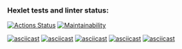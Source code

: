 ### Hexlet tests and linter status:
[![Actions Status](https://github.com/Prog273/java-project-61/actions/workflows/hexlet-check.yml/badge.svg)](https://github.com/Prog273/java-project-61/actions)
[![Maintainability](https://api.codeclimate.com/v1/badges/6d52132f163a127d6def/maintainability)](https://codeclimate.com/github/Prog273/java-project-61/maintainability)

[![asciicast](https://asciinema.org/a/a4zsQKkdC3Q3AnFVmuyJetfkU.svg)](https://asciinema.org/a/a4zsQKkdC3Q3AnFVmuyJetfkU)
[![asciicast](https://asciinema.org/a/qKUgmTKYevU9AX1TLkU780QDs.svg)](https://asciinema.org/a/qKUgmTKYevU9AX1TLkU780QDs)
[![asciicast](https://asciinema.org/a/2HvbZhjB17qIIuKbe4uz0GtEW.svg)](https://asciinema.org/a/2HvbZhjB17qIIuKbe4uz0GtEW)
[![asciicast](https://asciinema.org/a/K4hl5idd0ZXW4V2csOp4cqEPI.svg)](https://asciinema.org/a/K4hl5idd0ZXW4V2csOp4cqEPI)
[![asciicast](https://asciinema.org/a/MnNV6Du8du4d4i6VYJA69xEcG.svg)](https://asciinema.org/a/MnNV6Du8du4d4i6VYJA69xEcG)
